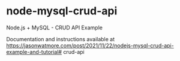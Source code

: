 # node-mysql-crud-api

Node.js + MySQL - CRUD API Example

Documentation and instructions available at https://jasonwatmore.com/post/2021/11/22/nodejs-mysql-crud-api-example-and-tutorial#   c r u d - a p i  
 